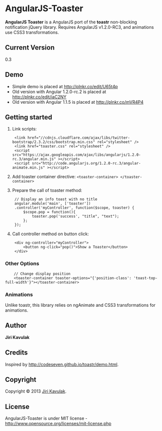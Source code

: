 AngularJS-Toaster
=================

**AngularJS Toaster** is a AngularJS port of the **toastr** non-blocking notification jQuery library. Requires AngularJS v1.2.0-RC3, and animations use CSS3 transformations.

## Current Version
0.3

## Demo
- Simple demo is placed at http://plnkr.co/edit/U65t4p
- Old version with Angular 1.2.0-rc.2 is placed at http://plnkr.co/edit/iaC2NY
- Old version with Angular 1.1.5 is placed at http://plnkr.co/mVR4P4

## Getting started

1. Link scripts:

		<link href="//cdnjs.cloudflare.com/ajax/libs/twitter-bootstrap/2.3.2/css/bootstrap.min.css" rel="stylesheet" />
    	<link href="toaster.css" rel="stylesheet" />
    	<script src="https://ajax.googleapis.com/ajax/libs/angularjs/1.2.0-rc.3/angular.min.js" ></script>
    	<script src="http://code.angularjs.org/1.2.0-rc.3/angular-animate.min.js" ></script>

2. Add toaster container directive: `<toaster-container> </toaster-container>`

3. Prepare the call of toaster method:

		// Display an info toast with no title
		angular.module('main', ['toaster'])
		.controller('myController', function($scope, toaster) {
		    $scope.pop = function(){
		        toaster.pop('success', "title", "text");
		    };
		});

4. Call controller method on button click:

		<div ng-controller="myController">
		    <button ng-click="pop()">Show a Toaster</button>
		</div>

### Other Options

		// Change display position
		<toaster-container toaster-options="{'position-class': 'toast-top-full-width'}"></toaster-container>
		
### Animations
Unlike toastr, this library relies on ngAnimate and CSS3 transformations for animations.
		
## Author
**Jiri Kavulak**

## Credits
Inspired by http://codeseven.github.io/toastr/demo.html.

## Copyright
Copyright © 2013 [Jiri Kavulak](https://twitter.com/jirikavi).

## License 
AngularJS-Toaster is under MIT license - http://www.opensource.org/licenses/mit-license.php

